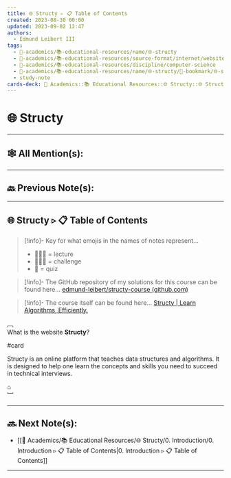 ```yaml
---
title: 🌐 Structy ▹ 📋 Table of Contents
created: 2023-08-30 00:00
updated: 2023-09-02 12:47
authors:
  - Edmund Leibert III
tags:
  - 🔴-academics/📚-educational-resources/name/🌐-structy
  - 🔴-academics/📚-educational-resources/source-format/internet/website
  - 🔴-academics/📚-educational-resources/discipline/computer-science
  - 🔴-academics/📚-educational-resources/name/🌐-structy/🔖-bookmark/🌐-structy/🌐-structy-▹-📋-table-of-contents
  - study-note
cards-deck: 🔴 Academics::📚 Educational Resources::🌐 Structy::🌐 Structy ▹ 📋 Table of Contents
---
```


# 🌐 Structy

---

## 🕸️ All Mention(s): 

---

## 🔙 Previous Note(s):

---

## 🌐 Structy ▹ 📋 Table of Contents 

> [!info]- Key for what emojis in the names of notes represent…
> - 👨🏻‍🏫 = lecture
> - 👨🏽‍💻 = challenge
> - 📝 = quiz

> [!info]- The GitHub repository of my solutions for this course can be found here…
> [edmund-leibert/structy-course (github.com)](https://github.com/edmund-leibert/structy-course)

> [!info]- The course itself can be found here…
> [Structy | Learn Algorithms, Efficiently.](https://www.structy.net/)


﹇<br>
What is the website **Structy**?

#card

<span class="spoiler">Structy</span> is an online platform that teaches data structures and algorithms. It is designed to help one learn the concepts and skills you need to succeed in technical interviews.

⌂
<br>﹈<br>

---

## 🔜 Next Note(s):
- [[🔴 Academics/📚 Educational Resources/🌐 Structy/0. Introduction/0. Introduction ▹ 📋 Table of Contents|0. Introduction ▹ 📋 Table of Contents]]

---
